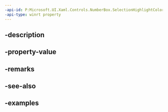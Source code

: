 ```yaml
---
-api-id: P:Microsoft.UI.Xaml.Controls.NumberBox.SelectionHighlightColor
-api-type: winrt property
---
```


## -description

## -property-value

## -remarks

## -see-also

## -examples

